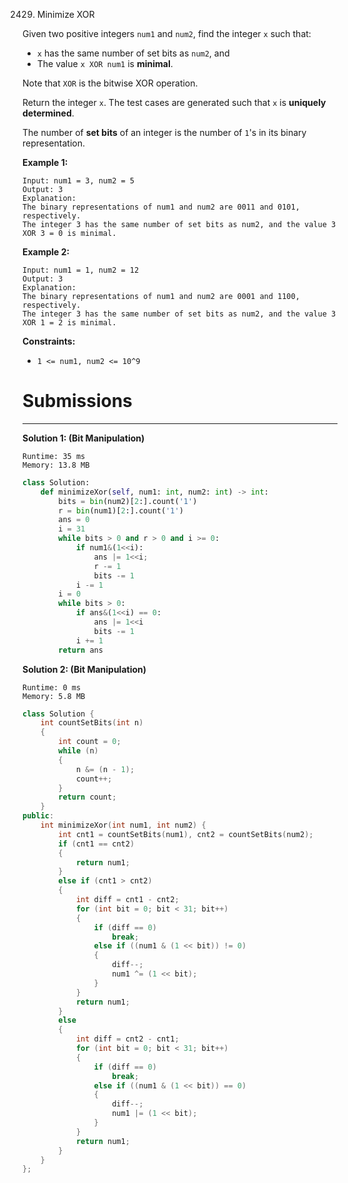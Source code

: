 2429. Minimize XOR

Given two positive integers `num1` and `num2`, find the integer `x` such that:

* `x` has the same number of set bits as `num2`, and
* The value `x XOR num1` is **minimal**.

Note that `XOR` is the bitwise XOR operation.

Return the integer `x`. The test cases are generated such that `x` is **uniquely determined**.

The number of **set bits** of an integer is the number of `1`'s in its binary representation.

 

**Example 1:**
```
Input: num1 = 3, num2 = 5
Output: 3
Explanation:
The binary representations of num1 and num2 are 0011 and 0101, respectively.
The integer 3 has the same number of set bits as num2, and the value 3 XOR 3 = 0 is minimal.
```

**Example 2:**
```
Input: num1 = 1, num2 = 12
Output: 3
Explanation:
The binary representations of num1 and num2 are 0001 and 1100, respectively.
The integer 3 has the same number of set bits as num2, and the value 3 XOR 1 = 2 is minimal.
```

**Constraints:**

* `1 <= num1, num2 <= 10^9`

# Submissions
---
**Solution 1: (Bit Manipulation)**
```
Runtime: 35 ms
Memory: 13.8 MB
```
```python
class Solution:
    def minimizeXor(self, num1: int, num2: int) -> int:
        bits = bin(num2)[2:].count('1')
        r = bin(num1)[2:].count('1')
        ans = 0
        i = 31
        while bits > 0 and r > 0 and i >= 0:
            if num1&(1<<i):
                ans |= 1<<i;
                r -= 1
                bits -= 1
            i -= 1
        i = 0
        while bits > 0:
            if ans&(1<<i) == 0:
                ans |= 1<<i
                bits -= 1
            i += 1
        return ans
```

**Solution 2: (Bit Manipulation)**
```
Runtime: 0 ms
Memory: 5.8 MB
```
```c++
class Solution {
    int countSetBits(int n)
    {
        int count = 0;
        while (n)
        {
            n &= (n - 1);
            count++;
        }
        return count;
    }
public:
    int minimizeXor(int num1, int num2) {
        int cnt1 = countSetBits(num1), cnt2 = countSetBits(num2);
        if (cnt1 == cnt2)
        {
            return num1;
        }
        else if (cnt1 > cnt2)
        {
            int diff = cnt1 - cnt2;
            for (int bit = 0; bit < 31; bit++)
            {
                if (diff == 0)
                    break;
                else if ((num1 & (1 << bit)) != 0)
                {
                    diff--;
                    num1 ^= (1 << bit);
                }
            }
            return num1;
        }
        else
        {
            int diff = cnt2 - cnt1;
            for (int bit = 0; bit < 31; bit++)
            {
                if (diff == 0)
                    break;
                else if ((num1 & (1 << bit)) == 0)
                {
                    diff--;
                    num1 |= (1 << bit);
                }
            }
            return num1;
        }
    }
};
```
